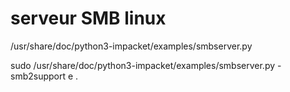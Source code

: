 # serveur SMB linux

/usr/share/doc/python3-impacket/examples/smbserver.py <share> <path>

sudo /usr/share/doc/python3-impacket/examples/smbserver.py -smb2support e .

